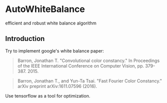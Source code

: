 # AutoWhiteBalance
efficient and robust white balance algorithm

## Introduction
Try to implement google's white balance paper:

> Barron, Jonathan T. "Convolutional color constancy." In Proceedings of the IEEE International Conference on Computer Vision, pp. 379-387. 2015.

> Barron, Jonathan T., and Yun-Ta Tsai. "Fast Fourier Color Constancy." arXiv preprint arXiv:1611.07596 (2016).

Use tensorflow as a tool for optimization. 

